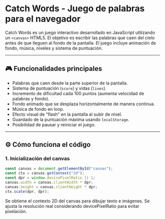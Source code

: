 
# Catch Words - Juego de palabras para el navegador

Catch Words es un juego interactivo desarrollado en JavaScript utilizando un `<canvas>` HTML5. El objetivo es escribir las palabras que caen del cielo antes de que lleguen al fondo de la pantalla. El juego incluye animación de fondo, música, niveles y sistema de puntuación.

---

## 🎮 Funcionalidades principales

- Palabras que caen desde la parte superior de la pantalla.
- Sistema de puntuación (`score`) y vidas (`lives`).
- Incremento de dificultad cada 100 puntos (aumenta velocidad de palabras y fondo).
- Fondo animado que se desplaza horizontalmente de manera continua.
- Música de fondo en loop.
- Efecto visual de "flash" en la pantalla al subir de nivel.
- Guardado de la puntuación máxima usando `localStorage`.
- Posibilidad de pausar y reiniciar el juego.

---

## ⚙️ Cómo funciona el código

### 1. Inicialización del canvas

```javascript
const canvas = document.getElementById("canvas");
const ctx = canvas.getContext("2d");
const dpr = window.devicePixelRatio || 1;
canvas.width = canvas.clientWidth * dpr;
canvas.height = canvas.clientHeight * dpr;
ctx.scale(dpr, dpr);
```
Se obtiene el contexto 2D del canvas para dibujar texto e imágenes.
Se ajusta la resolución real considerando devicePixelRatio para evitar pixelación.